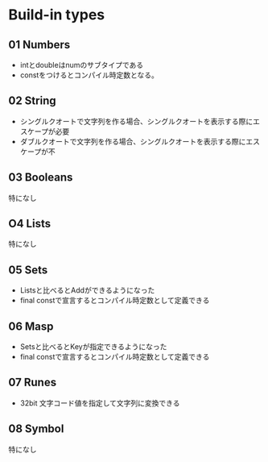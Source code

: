 # Build-in types

## 01 Numbers
* intとdoubleはnumのサブタイプである
* constをつけるとコンパイル時定数となる。

## 02 String
* シングルクオートで文字列を作る場合、シングルクオートを表示する際にエスケープが必要
* ダブルクオートで文字列を作る場合、シングルクオートを表示する際にエスケープが不

## 03 Booleans
特になし

## O4 Lists
特になし

## 05 Sets
* Listsと比べるとAddができるようになった
* final constで宣言するとコンパイル時定数として定義できる

## 06 Masp
* Setsと比べるとKeyが指定できるようになった
* final constで宣言するとコンパイル時定数として定義できる

## 07 Runes
* 32bit 文字コード値を指定して文字列に変換できる

## 08 Symbol
特になし
